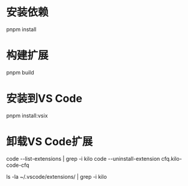 # 安装依赖

pnpm install

# 构建扩展

pnpm build

# 安装到VS Code

pnpm install:vsix

# 卸载VS Code扩展

code --list-extensions | grep -i kilo
code --uninstall-extension cfq.kilo-code-cfq

ls -la ~/.vscode/extensions/ | grep -i kilo
